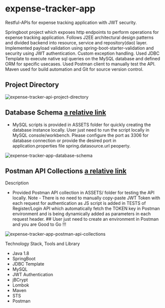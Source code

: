 # expense-tracker-app
Restful-APIs for expense tracking application with JWT security.

Springboot project which exposes http endpoints to perform operations for expense tracking application. Follows J2EE architectural design patterns and divided backend into resource, service and repository(dao) layer. Implemented payload validation using spring-boot-starter-validation and security using JWT authentication. Custom exception handling. Used JDBC Template to execute native sql queries on the MySQL database and defined ORM for specific usecases. Used Postman client to manually test the API. Maven used for build automation and Git for source version control.

## Project Directory
![expense-tracker-api-project-directory](https://user-images.githubusercontent.com/44142827/178159807-16c2ecef-928b-4bac-bea5-f58b7ee6b3b7.PNG)

## Database Schema [a relative link](Assets/expense-tracker-app-mysql-db-script.sql)
- MySQL scripts is provided in ASSETS folder for quickly creating the database instance locally. User just need to run the script locally in MySQL console/workbench. Please configure the port as 3306 for database connection or provide the desired port in application.properties file spring.datasource.url peoperty.

![expense-tracker-app-database-schema](https://user-images.githubusercontent.com/44142827/178159836-b0224ba9-4ff7-4306-87c3-b6c7af1ce4af.PNG)

## Postman API Collections [a relative link](Assets/Expense-Tracker-App.postman_collection)
Description
- Provided Postman API collection in ASSETS/ folder for testing the API locally. 
Note - There is no need to manually copy-paste JWT Token with each request for authentication as JS script is added in TESTS of Register/Login API which automatically fetch the TOKEN key in Postman environment and is being dynamically added as parameters in each request header. ## User just need to create an environment in Postman and you are Good to Go !!!

![expense-tracker-app-postman-api-collections](https://user-images.githubusercontent.com/44142827/178159852-dcc80ead-b5bc-44a4-b0b2-152bbe5932bd.PNG)

Technology Stack, Tools and Library

- Java 1.8
- SpringBoot
- JDBC Template
- MySQL
- JWT Authentication
- jBCrypt
- Lombok
- Maven
- STS
- Postman

